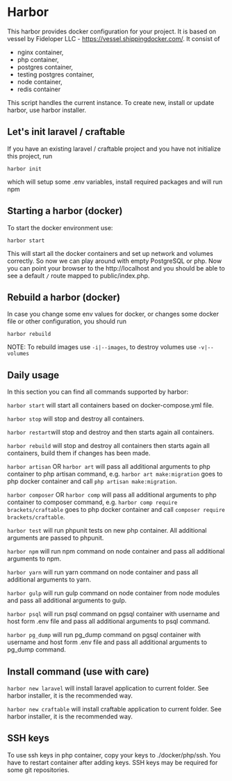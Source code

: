 # Harbor #

This harbor provides docker configuration for your project. It is based on vessel by Fideloper LLC - https://vessel.shippingdocker.com/. It consist of
 
* nginx container, 
* php container, 
* postgres container, 
* testing postgres container,
* node container,
* redis container

This script handles the current instance. To create new, install or update harbor, use harbor installer.

## Let's init laravel / craftable ##

If you have an existing laravel / craftable project and you have not initialize this project, run 

`harbor init`

which will setup some .env variables, install required packages and will run npm

## Starting a harbor (docker) ##

To start the docker environment use:

`harbor start`

This will start all the docker containers and set up network and volumes correctly. So now we can play around with empty PostgreSQL or php. Now you can point your browser to the http://localhost and you should be able to see a default `/` route mapped to public/index.php.

## Rebuild a harbor (docker) ##

In case you change some env values for docker, or changes some docker file or other configuration, you should run

`harbor rebuild`

NOTE: To rebuild images use `-i|--images`, to destroy volumes use `-v|--volumes` 

## Daily usage ##

In this section you can find all commands supported by harbor:

`harbor start` will start all containers based on docker-compose.yml file.

`harbor stop` will stop and destroy all containers.

`harbor restart`will stop and destroy and then starts again all containers.

`harbor rebuild` will stop and destroy all containers then starts again all containers, build them if changes has been made.

`harbor artisan` OR `harbor art` will pass all additional arguments to php container to php artisan command, e.g. `harbor art make:migration` goes to php docker container and call `php artisan make:migration`.

`harbor composer` OR `harbor comp` will pass all additional arguments to php container to composer command, e.g. `harbor comp require brackets/craftable` goes to php docker container and call `composer require brackets/craftable`.

`harbor test` will run phpunit tests on new php container. All additional arguments are passed to phpunit.

`harbor npm` will run npm command on node container and pass all additional arguments to npm.

`harbor yarn` will run yarn command on node container and pass all additional arguments to yarn.

`harbor gulp` will run gulp command on node container from node modules and pass all additional arguments to gulp.

`harbor psql` will run psql command on pgsql container with username and host form .env file and pass all additional arguments to psql command.

`harbor pg_dump` will run pg_dump command on pgsql container with username and host form .env file and pass all additional arguments to pg_dump command.

## Install command (use with care) ##

`harbor new laravel` will install laravel application to current folder. See harbor installer, it is the recommended way.

`harbor new craftable` will install craftable application to current folder. See harbor installer, it is the recommended way.

## SSH keys ##

To use ssh keys in php container, copy your keys to ./docker/php/ssh. You have to restart container after adding keys. SSH keys may be required for some git repositories.